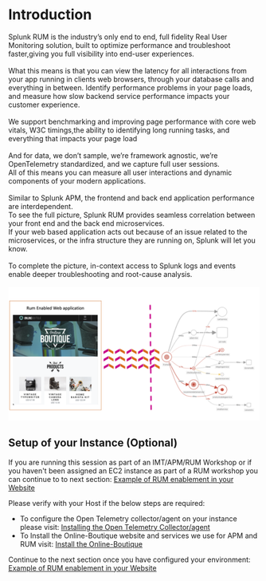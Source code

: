 # Introduction

Splunk RUM is the industry’s only end to end, full fidelity Real User Monitoring solution, built to optimize performance and troubleshoot faster,giving you full visibility into end-user experiences.</br></br>What this means is that you can view the latency for all interactions from your app running in clients web browsers, through your database calls and everything in between. Identify performance problems in your page loads, and measure how slow backend service performance impacts your customer experience.
</br></br>
We support benchmarking and improving page performance with core web vitals, W3C timings,the ability to identifying long running tasks, and everything that impacts your page load </br></br>
And for data, we don’t sample, we’re framework agnostic, we’re OpenTelemetry standardized, and we capture full user sessions.</br>
All of this means you can measure all user interactions and dynamic components of your modern applications.
</br></br>
Similar to Splunk APM, the frontend and back end application performance are interdependent.</br>To see the full picture, Splunk RUM provides seamless correlation between your front end and the back end microservices.</br> If your web based application acts out because of an issue related to the microservices, or the infra structure they are running on, Splunk will let you know.</br></br> To complete the picture, in-context access to Splunk logs and events enable deeper troubleshooting and root-cause analysis.
</br>
</br>
![Architecture Overview](../images/rum/rum-architecture.png)

## Setup of your Instance (Optional)

If you are running this session as part of an IMT/APM/RUM Workshop or if you haven't been assigned an EC2 instance as part of a RUM workshop you can continue to to next section: [Example of RUM enablement in your Website](../rum/RUM-Setup/)

Please verify with your Host if the below steps are required:

* To configure the Open Telemetry collector/agent on your instance please visit: [Installing the Open Telemetry Collector/agent](../otel/k3s/)
* To Install the Online-Boutique website and services we use for APM and RUM visit: [Install the Online-Boutique](../apm/online-boutique/)

Continue to the next section once you have configured your environment: [Example of RUM enablement in your Website](../rum/RUM-Setup/)
